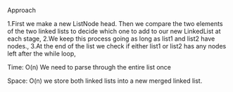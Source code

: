 Approach



1.First we make a new ListNode head. Then we compare the two elements of the two linked lists to decide which one to add to our new LinkedList at each stage,
2.We keep this process going as long as list1 and list2 have nodes.,
3.At the end of the list we check if either list1 or list2 has any nodes left after the while loop,



Time: O(n) We need to parse through the entire list once



Space: O(n) we store both linked lists into a new merged linked list.